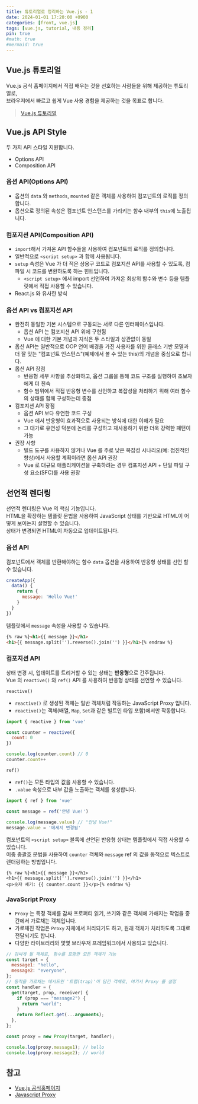 ```yaml
---
title: 튜토리얼로 정리하는 Vue.js - 1
date: 2024-01-01 17:20:00 +0900
categories: [front, vue.js]
tags: [vue.js, tutorial, 내용 정리]
pin: true
#math: true
#mermaid: true
---
```


## Vue.js 튜토리얼
Vue.js 공식  홈페이지에서 직접 배우는 것을 선호하는 사람들을 위해 제공하는 튜토리얼로,  
브라우저에서 빠르고 쉽게 Vue 사용 경험을 제공하는 것을 목표로 합니다.

>  [Vue.js 튜토리얼](https://ko.vuejs.org/tutorial/#step-1)

## Vue.js API Style
두 가지 API 스타일 지원합니다.
- Options API
- Composition API

### 옵션 API(Options API)
- 옵션의 `data` 와  `methods`,  `mounted` 같은 객체를 사용하여 컴포넌트의 로직를 정의합니다.
- 옵션으로 정의된 속성은 컴포넌트 인스턴스를 가리키는 함수 내부의 `this`에 노출됩니다.

### 컴포지션 API(Composition API)
- `import`해서 가져온 API 함수들을 사용하여 컴포넌트의 로직를 정의합니다.
- 일반적으로 `<script setup>` 과 함께 사용됩니다.
- `setup` 속성은 Vue 가 더 적은 상용구 코드로 컴포지션 API를 사용할 수 있도록, 컴파일 시 코드를 변환하도록 하는 힌트입니다.
  - `<script setup>` 에서 import 선언하여 가져온 최상위 함수와 변수 등을 템플릿에서 직접 사용할 수 있습니다.
- React.js 와 유사한 방식

### 옵션 API vs 컴포지션 API
- 완전히 동일한 기본 시스템으로 구동되는 서로 다른 인터페이스입니다.
  - 옵션 API 는 컴포지션 API 위에 구현됨
  - Vue 에 대한 기본 개념과 지식은 두 스타일과 상관없이 동일
- 옵션 API는 일반적으로 OOP 언어 배경을 가진 사용자를 위한 클래스 기반 모델과 더 잘 맞는 "컴포넌트 인스턴스"(예제에서 볼 수 있는 this)의 개념을 중심으로 합니다.
- 옵션 API 장점
  - 반응형 세부 사항을 추상화하고, 옵션 그룹을 통해 코드 구조를 실행하여 초보자에게 더 친숙
  - 함수 범위에서 직접 반응형 변수를 선언하고 복잡성을 처리하기 위해 여러 함수의 상태를 함께 구성하는데 중점
- 컴포지션 API 장점
  - 옵션 API 보다 유연한 코드 구성
  - Vue 에서 반응형이 효과적으로 사용되는 방식에 대한 이해가 필요
  - 그 대가로 유연성 덕분에 논리를 구성하고 재사용하기 위한 더욱 강력한 패턴이 가능
- 권장 사항
  - 빌드 도구를 사용하지 않거나 Vue 를 주로 낮은 복잡성 시나리오(예: 점진적인 향상)에서 사용할 계획이라면 옵션 API 권장
  - Vue 로 대규모 애플리케이션을 구축하려는 경우 컴포지션 API + 단일 파일 구성 요소(SFC)를 사용 권장

## 선언적 렌더링
선언적 렌더링은 Vue 의 핵심 기능입니다.  
HTML을 확장하는 템플릿 문법을 사용하여 JavaScript 상태를 기반으로 HTML이 어떻게 보이는지 설명할 수 있습니다.  
상태가 변경되면 HTML이 자동으로 업데이트됩니다.

### 옵션 API
컴포넌트에서 객체를 반환해야하는 함수 `data` 옵션을 사용하여 반응형 상태를 선언 할 수 있습니다.

```js
createApp({
  data() {
    return {
      message: 'Hello Vue!'
    }
  }
})
```

템플릿에서 `message` 속성을 사용할 수 있습니다.

```html
{% raw %}<h1>{{ message }}</h1>
<h1>{{ message.split('').reverse().join('') }}</h1>{% endraw %}
```

### 컴포지션 API
상태 변경 시, 업데이트를 트리거할 수 있는 상태는 **반응형**으로 간주됩니다.  
Vue 의 `reactive()` 와 `ref()` API 를 사용하여 반응형 상태를 선언할 수 있습니다.

`reactive()`
- `reactive()` 로 생성된 객체는 일반 객체처럼 작동하는 JavaScript Proxy 입니다.
- `reactive()`는 객체(배열, `Map`, `Set`과 같은 빌트인 타입 포함)에서만 작동합니다.

```js
import { reactive } from 'vue'

const counter = reactive({
  count: 0
})

console.log(counter.count) // 0
counter.count++
```

`ref()`
- `ref()`는 모든 타입의 값을 사용할 수 있습니다.
- `.value` 속성으로 내부 값을 노출하는 객체를 생성합니다.

```js
import { ref } from 'vue'

const message = ref('안녕 Vue!')

console.log(message.value) // "안녕 Vue!"
message.value = '메세지 변경됨'
```

컴포넌트의 `<script setup>` 블록에 선언된 반응형 상태는 템플릿에서 직접 사용할 수 있습니다.  
이중 중괄호 문법을 사용하여 `counter` 객체와 `message` ref 의 값을 동적으로 텍스트로 렌더링하는 방법입니다.

```vue
{% raw %}<h1>{{ message }}</h1>
<h1>{{ message.split('').reverse().join('') }}</h1>
<p>숫자 세기: {{ counter.count }}</p>{% endraw %}
```

### JavaScript Proxy
- `Proxy` 는 특정 객체를 감싸 프로퍼티 읽기, 쓰기와 같은 객체에 가해지는 작업을 중간에서 가로채는 객체입니다.
- 가로채진 작업은 `Proxy` 자체에서 처리되기도 하고, 원래 객체가 처리하도록 그대로 전달되기도 합니다.
- 다양한 라이브러리와 몇몇 브라우저 프레임워크에서 사용되고 있습니다.

```js
// 감싸게 될 객체로, 함수를 포함한 모든 객체가 가능
const target = {
  message1: "hello",
  message2: "everyone",
};
// 동작을 가로채는 메서드인 '트랩(trap)'이 담긴 객체로, 여기서 Proxy 를 설정
const handler = {
  get(target, prop, receiver) {
    if (prop === "message2") {
      return "world";
    }
    return Reflect.get(...arguments);
  },
};

const proxy = new Proxy(target, handler);

console.log(proxy.message1); // hello
console.log(proxy.message2); // world
```

## 참고
- [Vue.js 공식홈페이지](https://vuejs.org/)
- [Javascript Proxy](https://ko.javascript.info/proxy)
